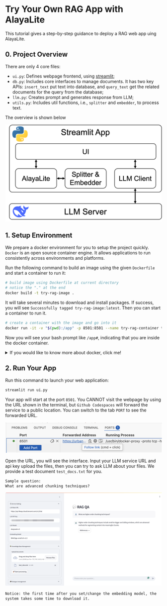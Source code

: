 # Try Your Own RAG App with AlayaLite

This tutorial gives a step-by-step guidance to deploy a RAG web app uing AlayaLite.


## 0. Project Overview

There are only 4 core files:
- `ui.py`: Defines webpage frontend, using [streamlit](https://streamlit.io/);
- `db.py`: Includes core interfaces to manage documents. It has two key APIs: `insert_text` put text into database, and `query_text` get the related documents for the query from the database;
- `llm.py`: Creates prompt and generates response from LLM;
- `utils.py`: Includes util functions, i.e., `splitter` and `embedder`, to process text.

The overview is shown below

![Overview](./figures/overview.png)


## 1. Setup Environment

We prepare a docker environment for you to setup the project quickly.
`Docker` is an open source container engine.
It allows applications to run consistently across environments and platforms.

Run the following command to build an image using the given `Dockerfile` and start a container to run it:

```bash
# build image using Dockerfile at current directory
# notice the "." at the end
docker build -t try-rag-image .
```

It will take several minutes to download and install packages.
If success, you will see `Successfully tagged try-rag-image:latest`.
Then you can start a container to run it.

```bash
# create a container with the image and go into it
docker run -it -v "$(pwd):/app" -p 8501:8501 --name try-rag-container try-rag-image /bin/bash
```

Now you will see your bash prompt like `/app#`, indicating that you are inside the docker container.

<details>
<summary>If you would like to know more about docker, click me!</summary>

- Exit and close the container: `exit`
- Remove a closed container: `docker rm try-rag-container`
- Enter a running container: `docker exec -it try-rag-container /bin/bash`

See also: <a href="https://docs.docker.com/reference/cli/docker/">Docker Docs</a>
</details>


## 2. Run Your App

Run this command to launch your web application:

```bash
streamlit run ui.py
```

Your app will start at the port `8501`.
You CANNOT visit the webpage by using the URL shown in the terminal, but `Github Codespaces` will forward the service to a public location.
You can switch to the tab `PORT` to see the forwarded URL.

![PORT](./figures/port.png)

Open the URL, you will see the interface.
Input your LLM service URL and api key upload the files, then you can try to ask LLM about your files.
We provide a test document `test_docs.txt` for you.

```
Sample question:
What are advanced chunking techniques?
```

![Interface](./figures/interface.png)

```
Notice: the first time after you set/change the embedding model, the system takes some time to download it.
```
